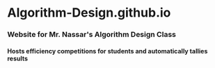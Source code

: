 # Algorithm-Design.github.io

### Website for Mr. Nassar's Algorithm Design Class

#### Hosts efficiency competitions for students and automatically tallies results

